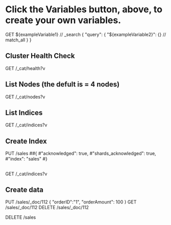 # Click the Variables button, above, to create your own variables.
GET ${exampleVariable1} // _search
{
  "query": {
    "${exampleVariable2}": {} // match_all
  }
}
## Cluster Health Check
GET /_cat/health?v

## List Nodes (the defult is = 4 nodes)
GET /_cat/nodes?v

## List Indices
GET /_cat/indices?v


## Create Index
PUT /sales
##{
  #"acknowledged": true,
  #"shards_acknowledged": true,
  #"index": "sales"
#}
##
GET /_cat/indices?v


## Create data
PUT /sales/_doc/112
  {
    "orderID":"1",
    "orderAmount": 100
  }
GET /sales/_doc/112
DELETE /sales/_doc/112

DELETE /sales